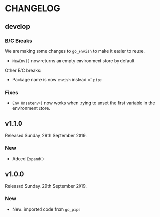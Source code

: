# CHANGELOG

## develop

### B/C Breaks

We are making some changes to `go_envish` to make it easier to reuse.

* `NewEnv()` now returns an empty environment store by default

Other B/C breaks:

* Package name is now `envish` instead of `pipe`

### Fixes

* `Env.Unsetenv()` now works when trying to unset the first variable in the environment store.

## v1.1.0

Released Sunday, 29th September 2019.

### New

* Added `Expand()`

## v1.0.0

Released Sunday, 29th September 2019.

### New

* New: imported code from `go_pipe`